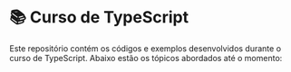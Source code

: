 # 📚 Curso de TypeScript

Este repositório contém os códigos e exemplos desenvolvidos durante o curso de TypeScript. Abaixo estão os tópicos abordados até o momento:
